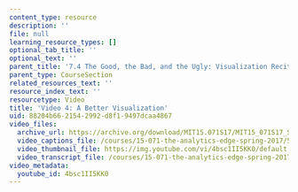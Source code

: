 ```yaml
---
content_type: resource
description: ''
file: null
learning_resource_types: []
optional_tab_title: ''
optional_text: ''
parent_title: '7.4 The Good, the Bad, and the Ugly: Visualization Recitation  (Recitation)'
parent_type: CourseSection
related_resources_text: ''
resource_index_text: ''
resourcetype: Video
title: 'Video 4: A Better Visualization'
uid: 88204b66-2154-2992-d8f1-9497dcaa4867
video_files:
  archive_url: https://archive.org/download/MIT15.071S17/MIT15_071S17_Session_7.4.05_300k.mp4
  video_captions_file: /courses/15-071-the-analytics-edge-spring-2017/576becfe6f505225a1fa8e2e814351f2_4bsc1II5KK0.vtt
  video_thumbnail_file: https://img.youtube.com/vi/4bsc1II5KK0/default.jpg
  video_transcript_file: /courses/15-071-the-analytics-edge-spring-2017/2c3c0aecb11beb9301b6b9c0e0fa802f_4bsc1II5KK0.pdf
video_metadata:
  youtube_id: 4bsc1II5KK0
---
```


